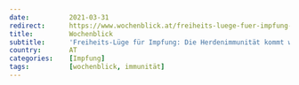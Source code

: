 ```yaml
---
date:          2021-03-31
redirect:      https://www.wochenblick.at/freiheits-luege-fuer-impfung-die-herdenimmunitaet-kommt-womoeglich-nie/
title:         Wochenblick
subtitle:      'Freiheits-Lüge für Impfung: Die Herdenimmunität kommt womöglich nie'
country:       AT
categories:    [Impfung]
tags:          [wochenblick, immunität]
---
```

